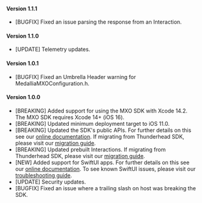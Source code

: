 #### Version 1.1.1
* [BUGFIX] Fixed an issue parsing the response from an Interaction.

#### Version 1.1.0
* [UPDATE] Telemetry updates.

#### Version 1.0.1
* [BUGFIX] Fixed an Umbrella Header warning for MedalliaMXOConfiguration.h.

#### Version 1.0.0
* [BREAKING] Added support for using the MXO SDK with Xcode 14.2. The MXO SDK requires Xcode 14+ (iOS 16).
* [BREAKING] Updated minimum deployment target to iOS 11.0.
* [BREAKING] Updated the SDK's public APIs. For further details on this see our [online documentation](https://docs.medallia.com/en/?resourceId=mxo-ios-sdk-features). If migrating from Thunderhead SDK, please visit our [migration guide](https://docs.medallia.com/en/?resourceId=mxo-ios-sdk-migration-api).
* [BREAKING] Updated prebuilt Interactions. If migrating from Thunderhead SDK, please visit our [migration guide](https://docs.medallia.com/en/?resourceId=mxo-ios-sdk-migration-prebuilt).
* [NEW] Added support for SwiftUI apps. For further details on this see our [online documentation](https://docs.medallia.com/en/medallia-experience-orchestration/orchestration-for-ios/configure-the-mxo-sdk-for-ios#task-6504--en__SwiftUI_Initialization). To see known SwiftUI issues, please visit our [troubleshooting guide](https://docs.medallia.com/en/?resourceId=mxo-ios-sdk-troubleshooting-swiftui).
* [UPDATE] Security updates.
* [BUGFIX] Fixed an issue where a trailing slash on host was breaking the SDK.

